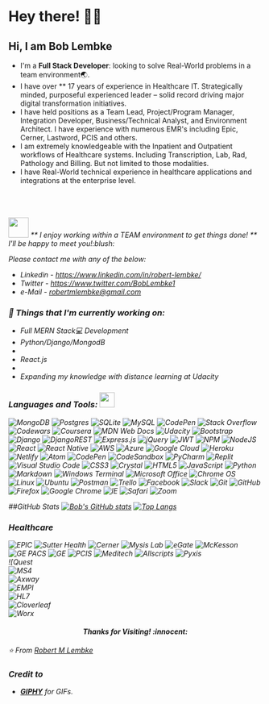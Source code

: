 <!-- Greeting -->
# Hey there! :wave::smiley:

<!--Introduction -->
## Hi, I am Bob Lembke      
- I'm a **Full Stack Developer**: looking to solve Real-World problems in a team environment:earth_asia:. 
- I have over ** 17 years of experience </b> in Healthcare IT. Strategically minded, purposeful experienced leader – solid record driving major digital transformation initiatives. 
- I have held positions as a Team Lead, Project/Program Manager, Integration Developer, Business/Technical Analyst, and Environment Architect.  I have experience with numerous EMR's including Epic, Cerner, Lastword, PCIS and others. 
- I am extremely knowledgeable with the Inpatient and Outpatient workflows of Healthcare systems.  Including Transcription, Lab, Rad, Pathology and Billing.  But not limited to those modalities.
- I have Real-World technical experience in healthcare applications and integrations at the enterprise level. 
<br>
<br>
<br>
<img src="https://media.giphy.com/media/LnQjpWaON8nhr21vNW/giphy.gif" width="40"> <em>** I enjoy working within a TEAM environment to get things done! ** I'll be happy to meet you!:blush:

<!-- Your badges -->
Please contact me with any of the below:
- Linkedin - https://www.linkedin.com/in/robert-lembke/
- Twitter - https://www.twitter.com/BobLembke1
- e-Mail - robertmlembke@gmail.com

### 💼  Things that I'm currently working on: 
* Full MERN Stack:computer: Development
* Python/Django/MongodB
*
* React.js
*
* Expanding my knowledge with distance learning at Udacity

 ### Languages and Tools: <img src="https://media.giphy.com/media/WUlplcMpOCEmTGBtBW/giphy.gif" width="30">
![MongoDB](https://img.shields.io/badge/MongoDB-%234ea94b.svg?style=for-the-badge&logo=mongodb&logoColor=white)
![Postgres](https://img.shields.io/badge/postgres-%23316192.svg?style=for-the-badge&logo=postgresql&logoColor=white)
![SQLite](https://img.shields.io/badge/sqlite-%2307405e.svg?style=for-the-badge&logo=sqlite&logoColor=white)
![MySQL](https://img.shields.io/badge/mysql-%2300f.svg?style=for-the-badge&logo=mysql&logoColor=white)
![CodePen](https://img.shields.io/badge/Codepen-000000?style=for-the-badge&logo=codepen&logoColor=white)
![Stack Overflow](https://img.shields.io/badge/-Stackoverflow-FE7A16?style=for-the-badge&logo=stack-overflow&logoColor=white)
![Codewars](https://img.shields.io/badge/Codewars-B1361E?style=for-the-badge&logo=codewars&logoColor=grey)
![Coursera](https://img.shields.io/badge/Coursera-%230056D2.svg?style=for-the-badge&logo=Coursera&logoColor=white)
![MDN Web Docs](https://img.shields.io/badge/MDN_Web_Docs-black?style=for-the-badge&logo=mdnwebdocs&logoColor=white)
![Udacity](https://img.shields.io/badge/Udacity-grey?style=for-the-badge&logo=udacity&logoColor=15B8E6)
![Bootstrap](https://img.shields.io/badge/bootstrap-%23563D7C.svg?style=for-the-badge&logo=bootstrap&logoColor=white)
![Django](https://img.shields.io/badge/django-%23092E20.svg?style=for-the-badge&logo=django&logoColor=white)
![DjangoREST](https://img.shields.io/badge/DJANGO-REST-ff1709?style=for-the-badge&logo=django&logoColor=white&color=ff1709&labelColor=gray)
![Express.js](https://img.shields.io/badge/express.js-%23404d59.svg?style=for-the-badge&logo=express&logoColor=%2361DAFB)
![jQuery](https://img.shields.io/badge/jquery-%230769AD.svg?style=for-the-badge&logo=jquery&logoColor=white)
![JWT](https://img.shields.io/badge/JWT-black?style=for-the-badge&logo=JSON%20web%20tokens)
![NPM](https://img.shields.io/badge/NPM-%23000000.svg?style=for-the-badge&logo=npm&logoColor=white)
![NodeJS](https://img.shields.io/badge/node.js-6DA55F?style=for-the-badge&logo=node.js&logoColor=white)
![React](https://img.shields.io/badge/react-%2320232a.svg?style=for-the-badge&logo=react&logoColor=%2361DAFB)
![React Native](https://img.shields.io/badge/react_native-%2320232a.svg?style=for-the-badge&logo=react&logoColor=%2361DAFB)
![AWS](https://img.shields.io/badge/AWS-%23FF9900.svg?style=for-the-badge&logo=amazon-aws&logoColor=white)
![Azure](https://img.shields.io/badge/azure-%230072C6.svg?style=for-the-badge&logo=microsoftazure&logoColor=white)
![Google Cloud](https://img.shields.io/badge/GoogleCloud-%234285F4.svg?style=for-the-badge&logo=google-cloud&logoColor=white)
![Heroku](https://img.shields.io/badge/heroku-%23430098.svg?style=for-the-badge&logo=heroku&logoColor=white)
![Netlify](https://img.shields.io/badge/netlify-%23000000.svg?style=for-the-badge&logo=netlify&logoColor=#00C7B7)
![Atom](https://img.shields.io/badge/Atom-%2366595C.svg?style=for-the-badge&logo=atom&logoColor=white)
![CodePen](https://img.shields.io/badge/CodePen-white?style=for-the-badge&logo=codepen&logoColor=black)
![CodeSandbox](https://img.shields.io/badge/Codesandbox-040404?style=for-the-badge&logo=codesandbox&logoColor=DBDBDB)
![PyCharm](https://img.shields.io/badge/pycharm-143?style=for-the-badge&logo=pycharm&logoColor=black&color=black&labelColor=green)
![Replit](https://img.shields.io/badge/Replit-DD1200?style=for-the-badge&logo=Replit&logoColor=white)
![Visual Studio Code](https://img.shields.io/badge/Visual%20Studio%20Code-0078d7.svg?style=for-the-badge&logo=visual-studio-code&logoColor=white)
![CSS3](https://img.shields.io/badge/css3-%231572B6.svg?style=for-the-badge&logo=css3&logoColor=white)
![Crystal](https://img.shields.io/badge/crystal-%23000000.svg?style=for-the-badge&logo=crystal&logoColor=white)
![HTML5](https://img.shields.io/badge/html5-%23E34F26.svg?style=for-the-badge&logo=html5&logoColor=white)
![JavaScript](https://img.shields.io/badge/javascript-%23323330.svg?style=for-the-badge&logo=javascript&logoColor=%23F7DF1E)
![Python](https://img.shields.io/badge/python-3670A0?style=for-the-badge&logo=python&logoColor=ffdd54)
![Markdown](https://img.shields.io/badge/markdown-%23000000.svg?style=for-the-badge&logo=markdown&logoColor=white)
![Windows Terminal](https://img.shields.io/badge/Windows%20Terminalt-%234D4D4D.svg?style=for-the-badge&logo=windows-terminal&logoColor=white)
![Microsoft Office](https://img.shields.io/badge/Microsoft_Office-D83B01?style=for-the-badge&logo=microsoft-office&logoColor=white)
![Chrome OS](https://img.shields.io/badge/chrome%20os-3d89fc?style=for-the-badge&logo=google%20chrome&logoColor=white)
![Linux](https://img.shields.io/badge/Linux-FCC624?style=for-the-badge&logo=linux&logoColor=black)
![Ubuntu](https://img.shields.io/badge/Ubuntu-E95420?style=for-the-badge&logo=ubuntu&logoColor=white)
![Postman](https://img.shields.io/badge/Postman-FF6C37?style=for-the-badge&logo=postman&logoColor=white)
![Trello](https://img.shields.io/badge/Trello-%23026AA7.svg?style=for-the-badge&logo=Trello&logoColor=white)
![Facebook](https://img.shields.io/badge/Facebook-%231877F2.svg?style=for-the-badge&logo=Facebook&logoColor=white)
![Slack](https://img.shields.io/badge/Slack-4A154B?style=for-the-badge&logo=slack&logoColor=white)
![Git](https://img.shields.io/badge/git-%23F05033.svg?style=for-the-badge&logo=git&logoColor=white)
![GitHub](https://img.shields.io/badge/github-%23121011.svg?style=for-the-badge&logo=github&logoColor=white)
![Firefox](https://img.shields.io/badge/Firefox-FF7139?style=for-the-badge&logo=Firefox-Browser&logoColor=white)
![Google Chrome](https://img.shields.io/badge/Google%20Chrome-4285F4?style=for-the-badge&logo=GoogleChrome&logoColor=white)
![IE](https://img.shields.io/badge/Internet%20Explorer-0076D6?style=for-the-badge&logo=Internet%20Explorer&logoColor=white)
![Safari](https://img.shields.io/badge/Safari-000000?style=for-the-badge&logo=Safari&logoColor=white)
![Zoom](https://img.shields.io/badge/Zoom-2D8CFF?style=for-the-badge&logo=zoom&logoColor=white)


 
 ##GitHub Stats
[![Bob's GitHub stats](https://github-readme-stats.vercel.app/api?username=krakensd)](https://github.com/krakensd/github-readme-stats)
[![Top Langs](https://github-readme-stats.vercel.app/api/top-langs/?username=krakensd)](https://github.com/krakensd/github-readme-stats)






### Healthcare


![EPIC](https://img.shields.io/badge/<EPIC>-<EMR>-<GREEN)
![Sutter Health](https://img.shields.io/badge/Sutter%20Health-Sutter%20Health-blue)
![Cerner](https://img.shields.io/badge/Cerner-Cerner-green)
![Mysis Lab](https://img.shields.io/badge/Mysys%20Lab-Lab-brightgreen)
![eGate](https://img.shields.io/badge/eGate-Integration-red)
![McKesson](https://img.shields.io/badge/McKesson-McKesson-brightgreen)
![GE PACS](https://img.shields.io/badge/GE%20(PACS)-Radiology-blue)
![GE](https://img.shields.io/badge/GE%20(PACS)-Radiology-blue)
![PCIS](https://img.shields.io/badge/PCIS-EMR-red)
![Meditech](https://img.shields.io/badge/Meditech-EMR-red)
![Allscripts](https://img.shields.io/badge/Allscripts-Transcription-orange)
![Pyxis](https://img.shields.io/badge/Pyxis-Lab-yellowgreen)                                                          
![Quest[](https://img.shields.io/badge/Quest-Lab-yellowgreen)                                                          
![MS4](https://img.shields.io/badge/MS4-EMR-blue)                                                          
![Axway](https://img.shields.io/badge/Axway-Axway-blue)                                                          
![EMPI](https://img.shields.io/badge/EMPI-Patient%20Index-orange)                                                          
![HL7](https://img.shields.io/badge/HL7-HL7-yellowgreen)                                                          
![Cloverleaf](https://img.shields.io/badge/Cloverleaf-EMR-yellowgreen)                                                          
![Worx](https://img.shields.io/badge/Worx-Pharmacy-yellowgreen)
                                                          
                                                          
<h4 align="center"> Thanks for Visiting! :innocent:</h4>

:star: From [Robert M Lembke](robertmlembke@gmail.com)


<!-- Credit -->
### Credit to 
- [**GIPHY**](https://giphy.com/) for GIFs. 




